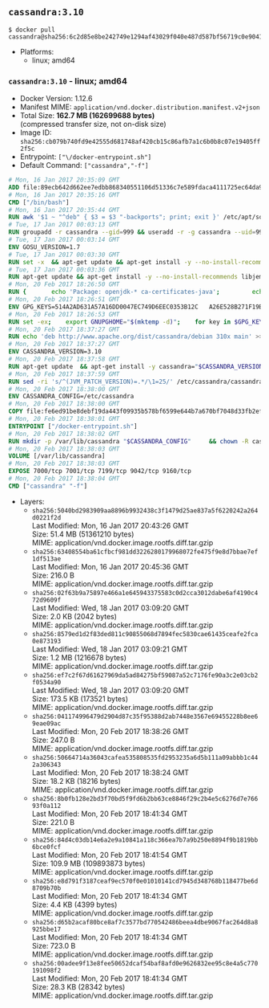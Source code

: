 ## `cassandra:3.10`

```console
$ docker pull cassandra@sha256:6c2d85e8be242749e1294af43029f040e487d587bf56719c0e904188f74db1ab
```

-	Platforms:
	-	linux; amd64

### `cassandra:3.10` - linux; amd64

-	Docker Version: 1.12.6
-	Manifest MIME: `application/vnd.docker.distribution.manifest.v2+json`
-	Total Size: **162.7 MB (162699688 bytes)**  
	(compressed transfer size, not on-disk size)
-	Image ID: `sha256:cb079b740fd9e42555d681748af420cb15c86afb7a1c6b0b8c07e19405ff2f5c`
-	Entrypoint: `["\/docker-entrypoint.sh"]`
-	Default Command: `["cassandra","-f"]`

```dockerfile
# Mon, 16 Jan 2017 20:35:09 GMT
ADD file:89ecb642d662ee7edbb868340551106d51336c7e589fdaca4111725ec64da957 in / 
# Mon, 16 Jan 2017 20:35:16 GMT
CMD ["/bin/bash"]
# Mon, 16 Jan 2017 20:35:44 GMT
RUN awk '$1 ~ "^deb" { $3 = $3 "-backports"; print; exit }' /etc/apt/sources.list > /etc/apt/sources.list.d/backports.list
# Tue, 17 Jan 2017 00:03:13 GMT
RUN groupadd -r cassandra --gid=999 && useradd -r -g cassandra --uid=999 cassandra
# Tue, 17 Jan 2017 00:03:14 GMT
ENV GOSU_VERSION=1.7
# Tue, 17 Jan 2017 00:03:30 GMT
RUN set -x 	&& apt-get update && apt-get install -y --no-install-recommends ca-certificates wget && rm -rf /var/lib/apt/lists/* 	&& wget -O /usr/local/bin/gosu "https://github.com/tianon/gosu/releases/download/$GOSU_VERSION/gosu-$(dpkg --print-architecture)" 	&& wget -O /usr/local/bin/gosu.asc "https://github.com/tianon/gosu/releases/download/$GOSU_VERSION/gosu-$(dpkg --print-architecture).asc" 	&& export GNUPGHOME="$(mktemp -d)" 	&& gpg --keyserver ha.pool.sks-keyservers.net --recv-keys B42F6819007F00F88E364FD4036A9C25BF357DD4 	&& gpg --batch --verify /usr/local/bin/gosu.asc /usr/local/bin/gosu 	&& rm -r "$GNUPGHOME" /usr/local/bin/gosu.asc 	&& chmod +x /usr/local/bin/gosu 	&& gosu nobody true 	&& apt-get purge -y --auto-remove ca-certificates wget
# Tue, 17 Jan 2017 00:03:36 GMT
RUN apt-get update && apt-get install -y --no-install-recommends libjemalloc1 && rm -rf /var/lib/apt/lists/*
# Mon, 20 Feb 2017 18:26:50 GMT
RUN { 		echo 'Package: openjdk-* ca-certificates-java'; 		echo 'Pin: release n=*-backports'; 		echo 'Pin-Priority: 990'; 	} > /etc/apt/preferences.d/java-backports
# Mon, 20 Feb 2017 18:26:51 GMT
ENV GPG_KEYS=514A2AD631A57A16DD0047EC749D6EEC0353B12C 	A26E528B271F19B9E5D8E19EA278B781FE4B2BDA
# Mon, 20 Feb 2017 18:26:53 GMT
RUN set -ex; 	export GNUPGHOME="$(mktemp -d)"; 	for key in $GPG_KEYS; do 		gpg --keyserver ha.pool.sks-keyservers.net --recv-keys "$key"; 	done; 	gpg --export $GPG_KEYS > /etc/apt/trusted.gpg.d/cassandra.gpg; 	rm -r "$GNUPGHOME"; 	apt-key list
# Mon, 20 Feb 2017 18:37:27 GMT
RUN echo 'deb http://www.apache.org/dist/cassandra/debian 310x main' >> /etc/apt/sources.list.d/cassandra.list
# Mon, 20 Feb 2017 18:37:27 GMT
ENV CASSANDRA_VERSION=3.10
# Mon, 20 Feb 2017 18:37:58 GMT
RUN apt-get update 	&& apt-get install -y cassandra="$CASSANDRA_VERSION" 	&& rm -rf /var/lib/apt/lists/*
# Mon, 20 Feb 2017 18:37:59 GMT
RUN sed -ri 's/^(JVM_PATCH_VERSION)=.*/\1=25/' /etc/cassandra/cassandra-env.sh
# Mon, 20 Feb 2017 18:38:00 GMT
ENV CASSANDRA_CONFIG=/etc/cassandra
# Mon, 20 Feb 2017 18:38:00 GMT
COPY file:fe6ed91be8debf19da443f09935b578bf6599e644b7a670bf7048d33fb2efa9e in /docker-entrypoint.sh 
# Mon, 20 Feb 2017 18:38:01 GMT
ENTRYPOINT ["/docker-entrypoint.sh"]
# Mon, 20 Feb 2017 18:38:02 GMT
RUN mkdir -p /var/lib/cassandra "$CASSANDRA_CONFIG" 	&& chown -R cassandra:cassandra /var/lib/cassandra "$CASSANDRA_CONFIG" 	&& chmod 777 /var/lib/cassandra "$CASSANDRA_CONFIG"
# Mon, 20 Feb 2017 18:38:03 GMT
VOLUME [/var/lib/cassandra]
# Mon, 20 Feb 2017 18:38:03 GMT
EXPOSE 7000/tcp 7001/tcp 7199/tcp 9042/tcp 9160/tcp
# Mon, 20 Feb 2017 18:38:04 GMT
CMD ["cassandra" "-f"]
```

-	Layers:
	-	`sha256:5040bd2983909aa8896b9932438c3f1479d25ae837a5f6220242a264d0221f2d`  
		Last Modified: Mon, 16 Jan 2017 20:43:26 GMT  
		Size: 51.4 MB (51361210 bytes)  
		MIME: application/vnd.docker.image.rootfs.diff.tar.gzip
	-	`sha256:63408554ba61cfbcf981dd3226280179968072fe475f9e8d7bbae7ef1df513ae`  
		Last Modified: Mon, 16 Jan 2017 20:45:36 GMT  
		Size: 216.0 B  
		MIME: application/vnd.docker.image.rootfs.diff.tar.gzip
	-	`sha256:02f63b9a75897e466a1e645943375583c0d2cca3012dabe6af4190c472d9609f`  
		Last Modified: Wed, 18 Jan 2017 03:09:20 GMT  
		Size: 2.0 KB (2042 bytes)  
		MIME: application/vnd.docker.image.rootfs.diff.tar.gzip
	-	`sha256:8579ed1d2f83ded811c90855068d7894fec5830cae61435ceafe2fca0e873193`  
		Last Modified: Wed, 18 Jan 2017 03:09:21 GMT  
		Size: 1.2 MB (1216678 bytes)  
		MIME: application/vnd.docker.image.rootfs.diff.tar.gzip
	-	`sha256:ef7c2f67d61627969da5ad84275bf59087a52c7176fe90a3c2e03cb2f0534a90`  
		Last Modified: Wed, 18 Jan 2017 03:09:20 GMT  
		Size: 173.5 KB (173521 bytes)  
		MIME: application/vnd.docker.image.rootfs.diff.tar.gzip
	-	`sha256:041174996479d2904d87c35f95388d2ab7448e3567e69455228b8ee69eae09ac`  
		Last Modified: Mon, 20 Feb 2017 18:38:26 GMT  
		Size: 247.0 B  
		MIME: application/vnd.docker.image.rootfs.diff.tar.gzip
	-	`sha256:50664714a36043cafea535808535fd2953235a6d5b111a09abbb1c442a306343`  
		Last Modified: Mon, 20 Feb 2017 18:38:24 GMT  
		Size: 18.2 KB (18216 bytes)  
		MIME: application/vnd.docker.image.rootfs.diff.tar.gzip
	-	`sha256:8b0fb128e2bd3f70bd5f9fd6b2bb63ce8846f29c2b4e5c6276d7e76693f0a112`  
		Last Modified: Mon, 20 Feb 2017 18:41:34 GMT  
		Size: 221.0 B  
		MIME: application/vnd.docker.image.rootfs.diff.tar.gzip
	-	`sha256:84d4c03db14e6a2e9a10841a118c366ea7b7a9b250e8894f9b1819bb6bce0fcf`  
		Last Modified: Mon, 20 Feb 2017 18:41:54 GMT  
		Size: 109.9 MB (109893873 bytes)  
		MIME: application/vnd.docker.image.rootfs.diff.tar.gzip
	-	`sha256:e8d791f3187ceaf9ec570f0e01010141cd7945d348768b118477be6d8709b70b`  
		Last Modified: Mon, 20 Feb 2017 18:41:34 GMT  
		Size: 4.4 KB (4399 bytes)  
		MIME: application/vnd.docker.image.rootfs.diff.tar.gzip
	-	`sha256:d65b2acaf80bce8af7c3577bd770542486beea4dbe9067fac264d8a8925bbe17`  
		Last Modified: Mon, 20 Feb 2017 18:41:34 GMT  
		Size: 723.0 B  
		MIME: application/vnd.docker.image.rootfs.diff.tar.gzip
	-	`sha256:00adee9f13e8fee50652dcaf54baf8afd0e9626832ee95c8e4a5c770191098f2`  
		Last Modified: Mon, 20 Feb 2017 18:41:34 GMT  
		Size: 28.3 KB (28342 bytes)  
		MIME: application/vnd.docker.image.rootfs.diff.tar.gzip
